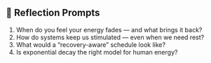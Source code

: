 ## 🌱 Reflection Prompts

1. When do you feel your energy fades — and what brings it back?
2. How do systems keep us stimulated — even when we need rest?
3. What would a “recovery-aware” schedule look like?
4. Is exponential decay the right model for human energy?
